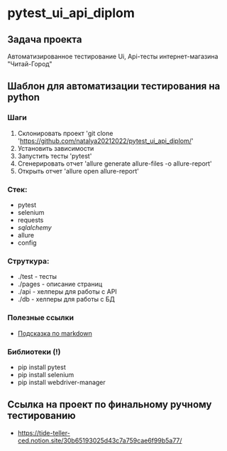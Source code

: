 # pytest_ui_api_diplom

## Задача проекта

Автоматизированное тестирование Ui, Api-тесты интернет-магазина "Читай-Город"

## Шаблон для автоматизации тестирования на python

### Шаги

1. Склонировать проект 'git clone 'https://github.com/natalya20212022/pytest_ui_api_diplom/'
2. Установить зависимости
3. Запустить тесты 'pytest'
4. Сгенерировать отчет 'allure generate allure-files -o allure-report'
5. Открыть отчет 'allure open allure-report'

### Стек:

- pytest
- selenium
- requests
- _sqlalchemy_
- allure
- config

### Струткура:

- ./test - тесты
- ./pages - описание страниц
- ./api - хелперы для работы с API
- ./db - хелперы для работы с БД

### Полезные ссылки

- [Подсказка по markdown](https://www.markdownguide.org/basic-syntax/)

### Библиотеки (!)

- pip install pytest
- pip install selenium
- pip install webdriver-manager

## Ссылка на проект по финальному ручному тестированию

- https://tide-teller-ced.notion.site/30b65193025d43c7a759cae6f99b5a77/